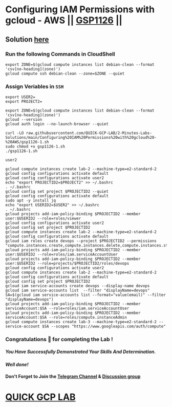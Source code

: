 # Configuring IAM Permissions with gcloud - AWS || [GSP1126](https://www.cloudskillsboost.google/focuses/60386?parent=catalog) ||

## Solution [here](https://youtu.be/KR1dpJvDv4o)

### Run the following Commands in CloudShell

```
export ZONE=$(gcloud compute instances list debian-clean --format 'csv[no-heading](zone)')
gcloud compute ssh debian-clean --zone=$ZONE --quiet
```
### Assign Veriables in `SSH`
```
export USER2=
export PROJECT2=
```
```
export ZONE=$(gcloud compute instances list debian-clean --format 'csv[no-heading](zone)')
gcloud --version
gcloud auth login --no-launch-browser --quiet
```
```
curl -LO raw.githubusercontent.com/QUICK-GCP-LAB/2-Minutes-Labs-Solutions/main/Configuring%20IAM%20Permissions%20with%20gcloud%20-%20AWS/gsp1126-1.sh
sudo chmod +x gsp1126-1.sh
./gsp1126-1.sh
```
```
user2
```
```
gcloud compute instances create lab-2 --machine-type=e2-standard-2
gcloud config configurations activate default
gcloud config configurations activate user2
echo "export PROJECTID2=$PROJECT2" >> ~/.bashrc
. ~/.bashrc
gcloud config set project $PROJECTID2 --quiet
gcloud config configurations activate default
sudo apt -y install jq
echo "export USERID2=$USER2" >> ~/.bashrc
. ~/.bashrc
gcloud projects add-iam-policy-binding $PROJECTID2 --member user:$USERID2 --role=roles/viewer
gcloud config configurations activate user2
gcloud config set project $PROJECTID2
gcloud compute instances create lab-2 --machine-type=e2-standard-2
gcloud config configurations activate default
gcloud iam roles create devops --project $PROJECTID2 --permissions "compute.instances.create,compute.instances.delete,compute.instances.start,compute.instances.stop,compute.instances.update,compute.disks.create,compute.subnetworks.use,compute.subnetworks.useExternalIp,compute.instances.setMetadata,compute.instances.setServiceAccount"
gcloud projects add-iam-policy-binding $PROJECTID2 --member user:$USERID2 --role=roles/iam.serviceAccountUser
gcloud projects add-iam-policy-binding $PROJECTID2 --member user:$USERID2 --role=projects/$PROJECTID2/roles/devops
gcloud config configurations activate user2
gcloud compute instances create lab-2 --machine-type=e2-standard-2
gcloud config configurations activate default
gcloud config set project $PROJECTID2
gcloud iam service-accounts create devops --display-name devops
gcloud iam service-accounts list  --filter "displayName=devops"
SA=$(gcloud iam service-accounts list --format="value(email)" --filter "displayName=devops")
gcloud projects add-iam-policy-binding $PROJECTID2 --member serviceAccount:$SA --role=roles/iam.serviceAccountUser
gcloud projects add-iam-policy-binding $PROJECTID2 --member serviceAccount:$SA --role=roles/compute.instanceAdmin
gcloud compute instances create lab-3 --machine-type=e2-standard-2 --service-account $SA --scopes "https://www.googleapis.com/auth/compute"
```


### Congratulations 🎉 for completing the Lab !

##### *You Have Successfully Demonstrated Your Skills And Determination.*

#### *Well done!*

#### Don't Forget to Join the [Telegram Channel](https://t.me/quickgcplab) & [Discussion group](https://t.me/quickgcplabchats)

# [QUICK GCP LAB](https://www.youtube.com/@quickgcplab)
